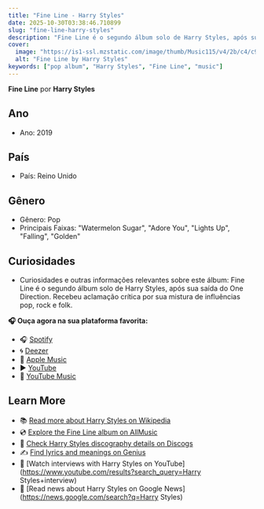 ```yaml
---
title: "Fine Line - Harry Styles"
date: 2025-10-30T03:38:46.710899
slug: "fine-line-harry-styles"
description: "Fine Line é o segundo álbum solo de Harry Styles, após sua saída do One Direction."
cover:
  image: "https://is1-ssl.mzstatic.com/image/thumb/Music115/v4/2b/c4/c9/2bc4c9d4-3bc6-ab13-3f71-df0b89b173de/886448022213.jpg/500x500bb.jpg"
  alt: "Fine Line by Harry Styles"
keywords: ["pop album", "Harry Styles", "Fine Line", "music"]
---
```


**Fine Line** por **Harry Styles**
## Ano
- Ano: 2019
## País
- País: Reino Unido
## Gênero
- Gênero: Pop
- Principais Faixas: "Watermelon Sugar", "Adore You", "Lights Up", "Falling", "Golden"
## Curiosidades
- Curiosidades e outras informações relevantes sobre este álbum: Fine Line é o segundo álbum solo de Harry Styles, após sua saída do One Direction. Recebeu aclamação crítica por sua mistura de influências pop, rock e folk.



**🎧 Ouça agora na sua plataforma favorita:**

- 🎧 [Spotify](https://open.spotify.com/search/Fine%20Line%20Harry%20Styles)
- 🌀 [Deezer](https://www.deezer.com/search/Fine%20Line%20Harry%20Styles)
- 🍎 [Apple Music](https://music.apple.com/search?term=Fine%20Line%20Harry%20Styles)
- ▶️ [YouTube](https://www.youtube.com/results?search_query=Fine%20Line%20Harry%20Styles)
- 🎵 [YouTube Music](https://music.youtube.com/search?q=Fine%20Line%20Harry%20Styles)

## Learn More

- 📚 [Read more about Harry Styles on Wikipedia](https://en.wikipedia.org/wiki/Harry+Styles)
- 💿 [Explore the Fine Line album on AllMusic](https://www.allmusic.com/search/albums/Fine+Line)
- 📀 [Check Harry Styles discography details on Discogs](https://www.discogs.com/search/?q=Fine+Line+Harry+Styles&type=all)
- ✍️ [Find lyrics and meanings on Genius](https://genius.com/search?q=Fine+Line%20Harry+Styles)
- 🎤 [Watch interviews with Harry Styles on YouTube](https://www.youtube.com/results?search_query=Harry Styles+interview)
- 📰 [Read news about Harry Styles on Google News](https://news.google.com/search?q=Harry Styles)